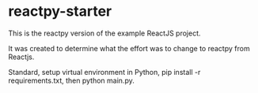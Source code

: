 # reactpy-starter

This is the reactpy version of the example ReactJS project.

It was created to determine what the effort was to change to reactpy from Reactjs.

Standard, setup virtual environment in Python, pip install -r requirements.txt, then python main.py.
